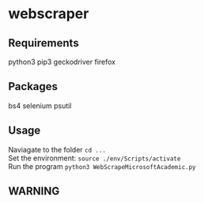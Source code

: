 # webscraper

<h2>Requirements</h2>
python3
pip3
geckodriver
firefox

<h2>Packages</h2>
bs4
selenium
psutil


<h2>Usage</h2>
Naviagate to the folder <code>cd ...</code><br>
Set the environment: <code>source ./env/Scripts/activate</code><br>
Run the program <code>python3 WebScrapeMicrosoftAcademic.py</code><br>

<h2>WARNING</h2>
